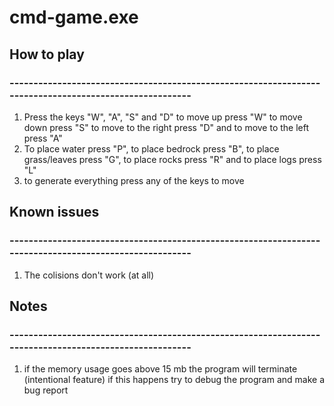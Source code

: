 # cmd-game.exe

## How to play
### -------------------------------------------------------------------------------------------------------

1. Press the keys "W", "A", "S" and "D" to move up press "W" to move down press "S" to move to the right press "D" and to move to the left press "A"
2. To place water press "P", to place bedrock press "B", to place grass/leaves press "G", to place rocks press "R" and to place logs press "L"
3. to generate everything press any of the keys to move


##  Known issues
### -------------------------------------------------------------------------------------------------------
1. The colisions don't work (at all)

## Notes
### -------------------------------------------------------------------------------------------------------
1. if the memory usage goes above 15 mb the program will terminate (intentional feature) if this happens try to debug the program and make a bug report
